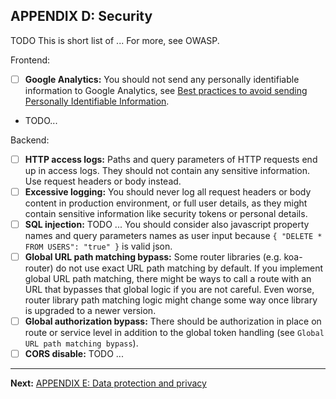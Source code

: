 ## APPENDIX D: Security

TODO This is short list of ... For more, see OWASP.

Frontend:

* [ ] **Google Analytics:** You should not send any personally identifiable information to Google Analytics, see [Best practices to avoid sending Personally Identifiable Information](https://support.google.com/analytics/answer/6366371?hl=en).
* TODO...

Backend:

* [ ] **HTTP access logs:** Paths and query parameters of HTTP requests end up in access logs. They should not contain any sensitive information. Use request headers or body instead.
* [ ] **Excessive logging:** You should never log all request headers or body content in production environment, or full user details, as they might contain sensitive information like security tokens or personal details.
* [ ] **SQL injection:** TODO ... You should consider also javascript property names and query parameters names as user input because `{ "DELETE * FROM USERS": "true" }` is valid json.
* [ ] **Global URL path matching bypass:** Some router libraries (e.g. koa-router) do not use exact URL path matching by default. If you implement global URL path matching, there might be ways to call a route with an URL that bypasses that global logic if you are not careful. Even worse, router library path matching logic might change some way once library is upgraded to a newer version.
* [ ] **Global authorization bypass:** There should be authorization in place on route or service level in addition to the global token handling (see `Global URL path matching bypass`).
* [ ] **CORS disable:** TODO ...

---

**Next:** [APPENDIX E: Data protection and privacy](e-data-protection-and-privacy)
